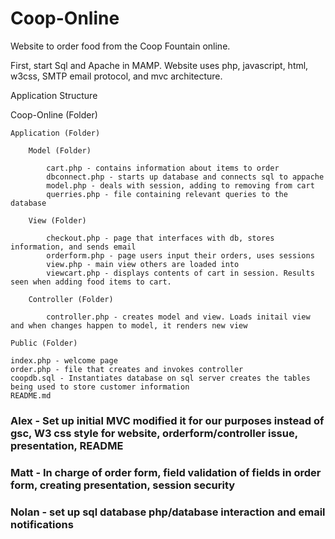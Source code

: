 # Coop-Online

Website to order food from the Coop Fountain online. 

First, start Sql and Apache in MAMP. Website uses php, javascript, html, w3css, SMTP email protocol, and mvc architecture. 

Application Structure


Coop-Online (Folder)

	Application (Folder) 

		Model (Folder) 
		
			cart.php - contains information about items to order
			dbconnect.php - starts up database and connects sql to appache
			model.php - deals with session, adding to removing from cart
			querries.php - file containing relevant queries to the database

		View (Folder)

			checkout.php - page that interfaces with db, stores information, and sends email
			orderform.php - page users input their orders, uses sessions
			view.php - main view others are loaded into
			viewcart.php - displays contents of cart in session. Results seen when adding food items to cart.

		Controller (Folder)

			controller.php - creates model and view. Loads initail view and when changes happen to model, it renders new view

	Public (Folder)

	index.php - welcome page
	order.php - file that creates and invokes controller
	coopdb.sql - Instantiates database on sql server creates the tables being used to store customer information
	README.md


### Alex - Set up initial MVC modified it for our purposes instead of gsc, W3 css style for website, orderform/controller issue, presentation, README

### Matt - In charge of order form, field validation of fields in order form, creating presentation, session security

### Nolan - set up sql database php/database interaction and email notifications
